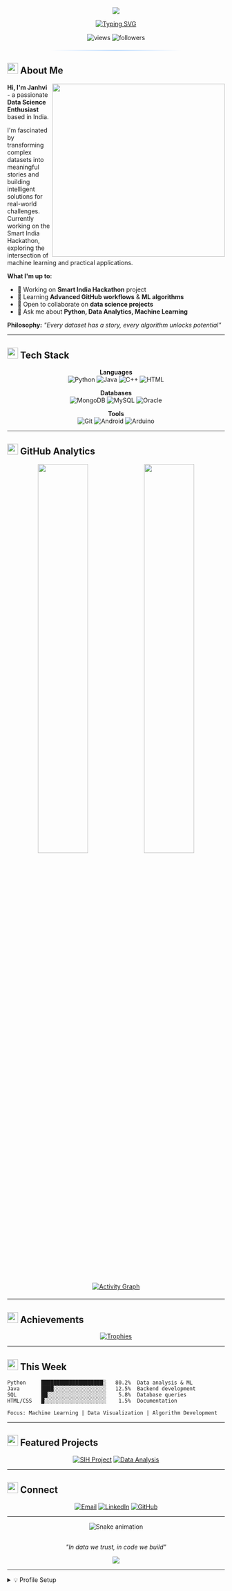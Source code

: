 <div align="center">
  
  <img src="https://capsule-render.vercel.app/api?type=waving&color=0D1117&customColorList=30&height=150&section=header&text=JANHVI%20PATIL&fontSize=40&fontColor=E6EDF3&animation=fadeIn&fontAlignY=40&desc=Data%20Science%20Enthusiast&descAlignY=65&descSize=16&descColor=8B949E"/>
  
  [![Typing SVG](https://readme-typing-svg.herokuapp.com?font=JetBrains+Mono&size=20&duration=4000&pause=1000&color=58A6FF&background=0D111700&center=true&vCenter=true&width=500&height=50&lines=Building+with+data;Code+%2B+Analytics;Innovation+through+insights)](https://git.io/typing-svg)
  
  <div style="margin: 15px 0;">
    <img src="https://komarev.com/ghpvc/?username=janhavi1516&color=21262d&style=flat-square&label=views" alt="views"/>
    <img src="https://img.shields.io/github/followers/janhavi1516?color=21262d&style=flat-square&label=followers" alt="followers"/>
  </div>
  
  <div style="width: 60%; height: 1px; background: linear-gradient(90deg, transparent, #58A6FF, transparent); margin: 20px auto;"></div>
  
</div>

## <img src="https://raw.githubusercontent.com/Tarikul-Islam-Anik/Animated-Fluent-Emojis/master/Emojis/People/Technologist.png" width="25" /> About Me

<img align="right" src="https://github-readme-stats.vercel.app/api?username=janhavi1516&show_icons=true&theme=github_dark&hide_border=true&bg_color=0D1117&title_color=E6EDF3&icon_color=58A6FF&text_color=8B949E&count_private=true" width="400" />

**Hi, I'm Janhvi** - a passionate **Data Science Enthusiast** based in India.

I'm fascinated by transforming complex datasets into meaningful stories and building intelligent solutions for real-world challenges. Currently working on the Smart India Hackathon, exploring the intersection of machine learning and practical applications.

**What I'm up to:**
- 🔭 Working on **Smart India Hackathon** project
- 🌱 Learning **Advanced GitHub workflows** & **ML algorithms**
- 👯 Open to collaborate on **data science projects**
- 💬 Ask me about **Python, Data Analytics, Machine Learning**

**Philosophy:** *"Every dataset has a story, every algorithm unlocks potential"*

---

## <img src="https://raw.githubusercontent.com/Tarikul-Islam-Anik/Animated-Fluent-Emojis/master/Emojis/Objects/Desktop%20Computer.png" width="25" /> Tech Stack

<div align="center">

**Languages**  
![Python](https://img.shields.io/badge/Python-21262d?style=flat-square&logo=python&logoColor=58A6FF)
![Java](https://img.shields.io/badge/Java-21262d?style=flat-square&logo=openjdk&logoColor=58A6FF)
![C++](https://img.shields.io/badge/C++-21262d?style=flat-square&logo=cplusplus&logoColor=58A6FF)
![HTML](https://img.shields.io/badge/HTML-21262d?style=flat-square&logo=html5&logoColor=58A6FF)

**Databases**  
![MongoDB](https://img.shields.io/badge/MongoDB-21262d?style=flat-square&logo=mongodb&logoColor=58A6FF)
![MySQL](https://img.shields.io/badge/MySQL-21262d?style=flat-square&logo=mysql&logoColor=58A6FF)
![Oracle](https://img.shields.io/badge/Oracle-21262d?style=flat-square&logo=oracle&logoColor=58A6FF)

**Tools**  
![Git](https://img.shields.io/badge/Git-21262d?style=flat-square&logo=git&logoColor=58A6FF)
![Android](https://img.shields.io/badge/Android-21262d?style=flat-square&logo=android&logoColor=58A6FF)
![Arduino](https://img.shields.io/badge/Arduino-21262d?style=flat-square&logo=arduino&logoColor=58A6FF)

</div>

---

## <img src="https://raw.githubusercontent.com/Tarikul-Islam-Anik/Animated-Fluent-Emojis/master/Emojis/Objects/Bar%20Chart.png" width="25" /> GitHub Analytics

<div align="center">
  
<img src="https://github-readme-stats.vercel.app/api/top-langs/?username=janhavi1516&layout=compact&theme=github_dark&hide_border=true&bg_color=0D1117&title_color=E6EDF3&text_color=8B949E" width="48%"/>
<img src="https://github-readme-streak-stats.herokuapp.com/?user=janhavi1516&theme=github-dark-blue&hide_border=true&background=0D1117&stroke=21262D&ring=58A6FF&fire=58A6FF&currStreakLabel=E6EDF3&dates=8B949E" width="48%"/>

</div>

<div align="center" style="margin: 20px 0;">
  
[![Activity Graph](https://github-readme-activity-graph.vercel.app/graph?username=janhavi1516&theme=github-compact&hide_border=true&area=true&bg_color=0D1117&color=8B949E&line=58A6FF&point=E6EDF3)](https://github.com/janhavi1516)

</div>

---

## <img src="https://raw.githubusercontent.com/Tarikul-Islam-Anik/Animated-Fluent-Emojis/master/Emojis/Objects/Trophy.png" width="25" /> Achievements

<div align="center">
  
[![Trophies](https://github-profile-trophy.vercel.app/?username=janhavi1516&theme=onedark&no-frame=true&no-bg=true&margin-w=4&row=1)](https://github.com/janhavi1516)

</div>

---

## <img src="https://raw.githubusercontent.com/Tarikul-Islam-Anik/Animated-Fluent-Emojis/master/Emojis/Objects/Alarm%20Clock.png" width="25" /> This Week

```text
Python     ████████████████████░   80.2%  Data analysis & ML
Java       ████░░░░░░░░░░░░░░░░░   12.5%  Backend development  
SQL        ██░░░░░░░░░░░░░░░░░░░    5.8%  Database queries
HTML/CSS   █░░░░░░░░░░░░░░░░░░░░    1.5%  Documentation

Focus: Machine Learning | Data Visualization | Algorithm Development
```

---

## <img src="https://raw.githubusercontent.com/Tarikul-Islam-Anik/Animated-Fluent-Emojis/master/Emojis/Objects/Star.png" width="25" /> Featured Projects

<div align="center">

[![SIH Project](https://github-readme-stats.vercel.app/api/pin/?username=janhavi1516&repo=sih-project&theme=github_dark&hide_border=true&bg_color=0D1117&title_color=E6EDF3&icon_color=58A6FF&text_color=8B949E)](https://github.com/janhavi1516/sih-project)
[![Data Analysis](https://github-readme-stats.vercel.app/api/pin/?username=janhavi1516&repo=data-analysis-project&theme=github_dark&hide_border=true&bg_color=0D1117&title_color=E6EDF3&icon_color=58A6FF&text_color=8B949E)](https://github.com/janhavi1516/data-analysis-project)

</div>

---

## <img src="https://raw.githubusercontent.com/Tarikul-Islam-Anik/Animated-Fluent-Emojis/master/Emojis/Objects/Telephone.png" width="25" /> Connect

<div align="center">
  
[![Email](https://img.shields.io/badge/Email-21262d?style=flat-square&logo=gmail&logoColor=58A6FF)](mailto:patiljanhavi1501@gmail.com)
[![LinkedIn](https://img.shields.io/badge/LinkedIn-21262d?style=flat-square&logo=linkedin&logoColor=58A6FF)](https://linkedin.com/in/janhavi-patil)
[![GitHub](https://img.shields.io/badge/GitHub-21262d?style=flat-square&logo=github&logoColor=58A6FF)](https://github.com/janhavi1516)

</div>

---

<div align="center">
  
![Snake animation](https://raw.githubusercontent.com/janhavi1516/janhavi1516/output/github-contribution-grid-snake-dark.svg)

</div>

<div align="center" style="margin-top: 30px;">
  
*"In data we trust, in code we build"*

<img src="https://capsule-render.vercel.app/api?type=waving&color=0D1117&height=80&section=footer"/>

</div>

---

<details>
<summary>💡 Profile Setup</summary>

## Minimal Dark Aesthetic

### Design Philosophy
- **Subtle animations**: Small, purposeful movements only
- **Clean typography**: Easy to read, well-structured
- **Minimal color palette**: Dark theme with blue accents
- **Smart spacing**: Breathable layout without clutter

### Animations Used
- Subtle typing effect (3 short phrases)
- Small animated emoji icons (25px)
- Thin gradient line separator
- Snake contribution visualization
- Gentle wave headers/footers

### Color Scheme
- Background: `#0D1117` (GitHub Dark)
- Primary: `#58A6FF` (GitHub Blue)  
- Secondary: `#21262D` (Dark Gray)
- Text: `#E6EDF3` / `#8B949E`

</details>
